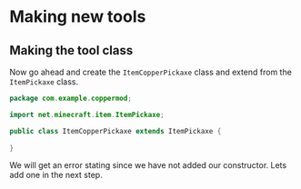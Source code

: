 # Making new tools

## Making the tool class

Now go ahead and create the `ItemCopperPickaxe` class and extend from the `ItemPickaxe` class.

```java
package com.example.coppermod;

import net.minecraft.item.ItemPickaxe;

public class ItemCopperPickaxe extends ItemPickaxe {
    
}
```

We will get an error stating since we have not added our constructor. Lets add one in the next step.